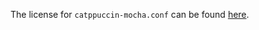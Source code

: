 The license for `catppuccin-mocha.conf` can be found [here](https://github.com/catppuccin/foot/blob/main/LICENSE).
